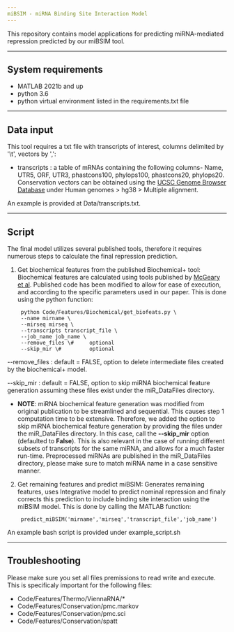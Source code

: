 ```yaml
---
miBSIM - miRNA Binding Site Interaction Model
---
```

This repository contains model applications for predicting miRNA-mediated repression predicted by our miBSIM tool. 

---
System requirements
---

- MATLAB 2021b and up
- python 3.6
- python virtual environment listed in the requirements.txt file


---
Data input
---
This tool requires a txt file with transcripts of interest, columns delimited by '\t', vectors by ',':

 - transcripts :  a table of mRNAs containing the following columns- Name, UTR5, ORF, UTR3, phastcons100, phylops100, phastcons20, phylops20. 
   Conservation vectors can be obtained using the [UCSC Genome Browser Database](https://hgdownload.soe.ucsc.edu/downloads.html) under Human genomes > hg38 > Multiple alignment.

An example is provided at Data/transcripts.txt.

---
Script
---
The final model utilizes several published tools, therefore it requires numerous steps to calculate the final repression prediction. 

1. Get biochemical features from the published Biochemical+ tool: 
	Biochemical features are calculated using tools published by [McGeary et al](https://github.com/kslin/miRNA_models).
	Published code has been modified to allow for ease of execution, and according to the specific parameters used in our paper.
	This is done using the python function:

		python Code/Features/Biochemical/get_biofeats.py \
		--name mirname \
		--mirseq mirseq \
		--transcripts transcript_file \
		--job_name job_name \
		--remove_files \#     optional
		--skip_mir \#         optional                                

--remove_files	: default = FALSE, option to delete intermediate files created by the biochemical+ model.

--skip_mir	: default = FALSE, option to skip miRNA biochemical feature generation assuming these files exist under the miR_DataFiles directory.

* **NOTE**: miRNA biochemical feature generation was modified from original publication to be streamlined and sequential. This causes step 1 computation time to be extensive. 
Therefore, we added the option to skip miRNA biochemical feature generation by providing the files under the miR_DataFiles directory.
In this case, call the **--skip_mir**  option (defaulted to **False**). This is also relevant in the case of running different subsets of transcripts for the same miRNA, and allows for a much faster run-time.
Preprocessed miRNAs are published in the miR_DataFiles directory, please make sure to match miRNA name in a case sensitive manner.



2. Get remaining features and predict miBSIM: 
	Generates remaining features, uses Integrative model to predict nominal repression and finaly corrects this prediction to include
	binding site interaction using the miBSIM model. This is done by calling the MATLAB function:

		predict_miBSIM('mirname','mirseq','transcript_file','job_name')

An example bash script is provided under example_script.sh

---
Troubleshooting
---
Please make sure you set all files premissions to read write and execute. This is specificaly important for the following files:

- Code/Features/Thermo/ViennaRNA/*
- Code/Features/Conservation/pmc.markov
- Code/Features/Conservation/pmc.sci
- Code/Features/Conservation/spatt
